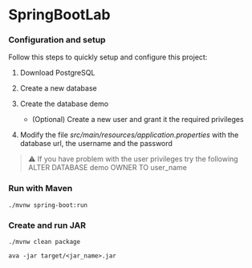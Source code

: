 # SpringBootLab

### Configuration and setup

Follow this steps to quickly setup and configure this project:

1) Download PostgreSQL

2) Create a new database

3) Create the database demo
    * (Optional) Create a new user and grant it the required privileges

4) Modify the file *src/main/resources/application.properties* with the database url, the username and the password

> :warning: If you have problem with the user privileges try the following
> ALTER DATABASE demo OWNER TO user_name

### Run with Maven

    ./mvnw spring-boot:run

### Create and run JAR

    ./mvnw clean package
    
    ava -jar target/<jar_name>.jar